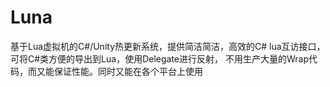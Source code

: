 # Luna
基于Lua虚拟机的C#/Unity热更新系统，提供简洁简洁，高效的C# lua互访接口，可将C#类方便的导出到Lua，使用Delegate进行反射，
不用生产大量的Wrap代码，而又能保证性能。同时又能在各个平台上使用
